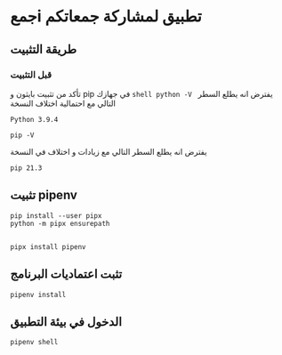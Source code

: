 # جمعi تطبيق لمشاركة جمعاتكم


## طريقة التثبيت 
### قبل التثبيت 
تأكد من تثبيت بايثون و pip في جهازك
``shell
python -V
``
 يفترض انه يطلع السطر التالي مع احتمالية اختلاف النسخة
```
Python 3.9.4
```

```shell
pip -V
```
يفترض انه يطلع السطر التالي مع زيادات و اختلاف في النسخة
```
pip 21.3 
```



## تثبيت pipenv
```shell
pip install --user pipx
python -m pipx ensurepath
````
```shell

pipx install pipenv
```

## تثبت اعتماديات البرنامج
```shell
pipenv install
```

## الدخول في بيئة التطبيق
```shell
pipenv shell
```